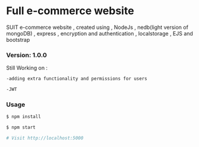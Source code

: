 # Full e-commerce website

SUIT e-commerce website , created using , NodeJs , nedb(light version of mongoDB) , express , encryption and authentication , localstorage ,  EJS and bootstrap   

### Version: 1.0.0
Still Working on : 
```sh
-adding extra functionality and permissions for users 
```
```sh
-JWT 
```
### Usage

```sh
$ npm install
```

```sh
$ npm start
```
```sh
# Visit http://localhost:5000
```

